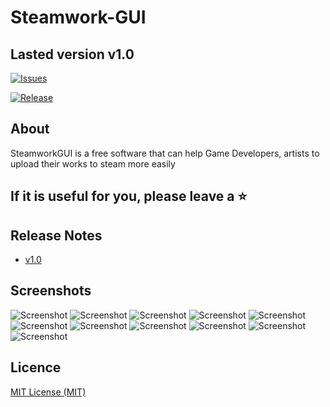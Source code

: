 # Steamwork-GUI

## Lasted version v1.0

[![Issues](https://img.shields.io/github/issues/Asixa/Steamwork-GUI.svg?style=flat-square)](https://github.com/Asixa/Steamwork-GUI/issues)  

[![Release](https://img.shields.io/github/release/Asixa/Steamwork-GUI.svg?style=flat-square)](https://github.com/Asixa/Steamwork-GUI/releases/latest)

## About
  SteamworkGUI is a free software that can help Game Developers, artists to upload their works to steam more easily
  

## If it is useful for you, please leave a  :star:

## Release Notes

- [v1.0](./docs/release-notes/1.4.0.md)

## Screenshots

![Screenshot](https://github.com/Asixa/Steamwork-GUI/blob/master/Assets/Screenshot1.png?raw=true "Screenshot")
![Screenshot](https://github.com/Asixa/Steamwork-GUI/blob/master/Assets/Screenshot2.png?raw=true "Screenshot")
![Screenshot](https://github.com/Asixa/Steamwork-GUI/blob/master/Assets/Screenshot3.png?raw=true "Screenshot")
![Screenshot](https://github.com/Asixa/Steamwork-GUI/blob/master/Assets/Screenshot4.png?raw=true "Screenshot")
![Screenshot](https://github.com/Asixa/Steamwork-GUI/blob/master/Assets/Screenshot5.png?raw=true "Screenshot")
![Screenshot](https://github.com/Asixa/Steamwork-GUI/blob/master/Assets/Screenshot6.png?raw=true "Screenshot")
![Screenshot](https://github.com/Asixa/Steamwork-GUI/blob/master/Assets/Screenshot7.png?raw=true "Screenshot")
![Screenshot](https://github.com/Asixa/Steamwork-GUI/blob/master/Assets/Screenshot8.png?raw=true "Screenshot")
![Screenshot](https://github.com/Asixa/Steamwork-GUI/blob/master/Assets/Screenshot9.png?raw=true "Screenshot")
![Screenshot](https://github.com/Asixa/Steamwork-GUI/blob/master/Assets/Screenshot10.png?raw=true "Screenshot")
![Screenshot](https://github.com/Asixa/Steamwork-GUI/blob/master/Assets/Screenshot11.png?raw=true "Screenshot")


## Licence

[MIT License (MIT)](./LICENSE)
